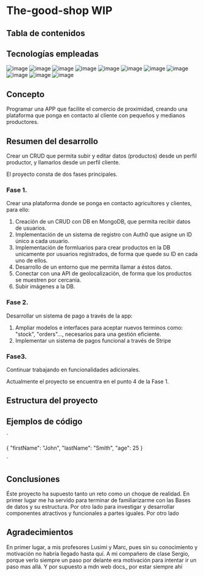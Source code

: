 # The-good-shop WIP

## Tabla de contenidos

## Tecnologías empleadas

![image](https://img.shields.io/badge/Javascript-3.7%-fcee21) ![image](https://img.shields.io/badge/Typescript-96.3%-00a5d8) ![image](https://img.shields.io/badge/Yarn-front-009912)
![image](https://img.shields.io/badge/React-front-00eded) ![image](https://img.shields.io/badge/Next-front-1c2121) ![image](https://img.shields.io/badge/Aut0-front-2f17aa) ![image](https://img.shields.io/badge/Tailwind-front-1c2121) ![image](https://img.shields.io/badge/Axios-front-123ee0) ![image](https://img.shields.io/badge/swr-front-ea9600)
![image](https://img.shields.io/badge/Fastify-back-fcee21) ![image](https://img.shields.io/badge/Mongoose-back-319905)

## Concepto

Programar una APP que facilite el comercio de proximidad, creando una plataforma que ponga en contacto al cliente con pequeños y medianos productores.

## Resumen del desarrollo

Crear un CRUD que permita subir y editar datos (productos) desde un perfil productor, y llamarlos desde un perfil cliente.

El proyecto consta de dos fases principales.

### Fase 1.

Crear una plataforma donde se ponga en contacto agricultores y clientes, para ello:

1. Creación de un CRUD con DB en MongoDB, que permita recibir datos de usuarios.
2. Implementación de un sistema de registro con Auth0 que asigne un ID único a cada usuario.
3. Implementación de formluarios para crear productos en la DB unicamente por usuarios registrados, de forma que quede su ID en cada uno de ellos.
4. Desarrollo de un entorno que me permita llamar a éstos datos.
5. Conectar con una API de geolocalización, de forma que los productos se muestren por cercanía.
6. Subir imágenes a la DB.

### Fase 2.

Desarrollar un sistema de pago a través de la app:

1. Ampliar modelos e interfaces para aceptar nuevos terminos como: "stock", "orders"..., necesarios para una gestión eficiente.
2. Implementar un sistema de pagos funcional a través de Stripe

### Fase3.

Continuar trabajando en funcionalidades adicionales.

Actualmente el proyecto se encuentra en el punto 4 de la Fase 1.

## Estructura del proyecto

## Ejemplos de código

`

{
"firstName": "John",
"lastName": "Smith",
"age": 25
}

`

## Conclusiones

Éste proyecto ha supuesto tanto un reto como un choque de realidad. En primer lugar me ha servido para terminar de familiarizarme con las Bases de datos y su estructura. Por otro lado para investigar y desarrollar componentes atractivos y funcionales a partes iguales. Por otro lado

## Agradecimientos

En primer lugar, a mis profesores Lusimi y Marc, pues sin su conocimiento y motivación no habría llegado hasta quí.
A mi compañero de clase Sergio, porque verlo siempre un paso por delante era motivación para intentar ir un paso mas allá.
Y por supuesto a mdn web docs\_ por estar siempre ahí

```

```
